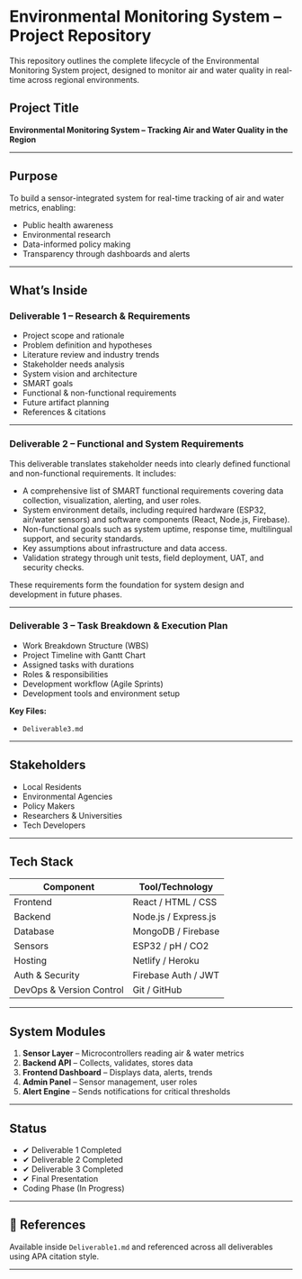 # Environmental Monitoring System – Project Repository

This repository outlines the complete lifecycle of the Environmental Monitoring System project, designed to monitor air and water quality in real-time across regional environments.

## Project Title

**Environmental Monitoring System – Tracking Air and Water Quality in the Region**

---

## Purpose

To build a sensor-integrated system for real-time tracking of air and water metrics, enabling:

- Public health awareness  
- Environmental research  
- Data-informed policy making  
- Transparency through dashboards and alerts  

---

## What’s Inside

### Deliverable 1 – Research & Requirements

- Project scope and rationale  
- Problem definition and hypotheses  
- Literature review and industry trends  
- Stakeholder needs analysis  
- System vision and architecture  
- SMART goals  
- Functional & non-functional requirements  
- Future artifact planning  
- References & citations  

---

### Deliverable 2 – Functional and System Requirements

This deliverable translates stakeholder needs into clearly defined functional and non-functional requirements. It includes:

- A comprehensive list of SMART functional requirements covering data collection, visualization, alerting, and user roles.
- System environment details, including required hardware (ESP32, air/water sensors) and software components (React, Node.js, Firebase).
- Non-functional goals such as system uptime, response time, multilingual support, and security standards.
- Key assumptions about infrastructure and data access.
- Validation strategy through unit tests, field deployment, UAT, and security checks.

These requirements form the foundation for system design and development in future phases.

---

### Deliverable 3 – Task Breakdown & Execution Plan

- Work Breakdown Structure (WBS)  
- Project Timeline with Gantt Chart  
- Assigned tasks with durations  
- Roles & responsibilities  
- Development workflow (Agile Sprints)  
- Development tools and environment setup  

 **Key Files:**
- `Deliverable3.md`

---

## Stakeholders

- Local Residents  
- Environmental Agencies  
- Policy Makers  
- Researchers & Universities  
- Tech Developers  

---

##  Tech Stack

| Component        | Tool/Technology        |
|------------------|------------------------|
| Frontend         | React / HTML / CSS     |
| Backend          | Node.js / Express.js   |
| Database         | MongoDB / Firebase     |
| Sensors          | ESP32 / pH / CO2       |
| Hosting          | Netlify / Heroku       |
| Auth & Security  | Firebase Auth / JWT    |
| DevOps & Version Control | Git / GitHub    |

---

## System Modules

1. **Sensor Layer** – Microcontrollers reading air & water metrics  
2. **Backend API** – Collects, validates, stores data  
3. **Frontend Dashboard** – Displays data, alerts, trends  
4. **Admin Panel** – Sensor management, user roles  
5. **Alert Engine** – Sends notifications for critical thresholds  

---

## Status

- ✔ Deliverable 1 Completed  
- ✔ Deliverable 2 Completed  
- ✔ Deliverable 3 Completed  
- ✔ Final Presentation
- Coding Phase (In Progress)  

---

## 📎 References

Available inside `Deliverable1.md` and referenced across all deliverables using APA citation style.

---
